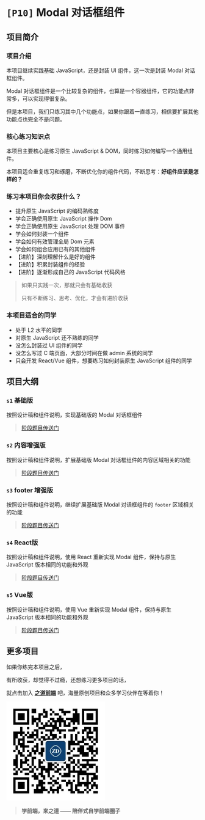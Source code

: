 # `[P10]` Modal 对话框组件

## 项目简介

### 项目介绍

本项目继续实践基础 JavaScript，还是封装 UI 组件，这一次是封装 Modal 对话框组件。

Modal 对话框组件是一个比较复杂的组件，也算是一个容器组件，它的功能点非常多，可以实现得很复杂。

但是本项目，我们只练习其中几个功能点，如果你跟着一直练习，相信要扩展其他功能点也完全不是问题。



### 核心练习知识点

本项目主要核心是练习原生 JavaScript & DOM，同时练习如何编写一个通用组件。

本项目适合重复练习和琢磨，不断优化你的组件代码，不断思考：**好组件应该是怎样的？**



### 练习本项目你会收获什么？

- 提升原生 JavaScript 的编码熟练度
- 学会正确使用原生 JavaScript 操作 Dom
- 学会正确使用原生 JavaScript 处理 DOM 事件
- 学会如何封装一个组件
- 学会如何有效管理全局 Dom 元素
- 学会如何组合应用已有的其他组件
- 【进阶】深刻理解什么是好的组件
- 【进阶】积累封装组件的经验
- 【进阶】逐渐形成自己的 JavaScript 代码风格

> 如果只实践一次，那就只会有基础收获
>
> 只有不断练习、思考、优化，才会有进阶收获



### 本项目适合的同学

- 处于 L2 水平的同学
- 对原生 JavaScript 还不熟练的同学
- 没怎么封装过 UI 组件的同学
- 没怎么写过 C 端页面，大部分时间在做 admin 系统的同学
- 只会开发 React/Vue 组件，想要练习如何封装原生 JavaScript 组件的同学



## 项目大纲

### `s1` 基础版

按照设计稿和组件说明，实现基础版的 Modal 对话框组件

> [阶段题目传送门](./s1/)



### `s2` 内容增强版

按照设计稿和组件说明，扩展基础版 Modal 对话框组件的内容区域相关的功能

> [阶段题目传送门](./s2/)



### `s3` footer 增强版

按照设计稿和组件说明，继续扩展基础版 Modal 对话框组件的 `footer` 区域相关的功能

> [阶段题目传送门](./s3/)



### `s4` React版

按照设计稿和组件说明，使用 React 重新实现 Modal 组件，保持与原生 JavaScript 版本相同的功能和外观

> [阶段题目传送门](./s4/)



### `s5` Vue版

按照设计稿和组件说明，使用 Vue 重新实现 Modal 组件，保持与原生 JavaScript 版本相同的功能和外观

> [阶段题目传送门](./s5/)


## 更多项目

如果你练完本项目之后，

有所收获，却觉得不过瘾，还想练习更多项目的话，

就点击加入 [**之道前端**](https://kcnrozgf41zs.feishu.cn/wiki/PBj0w5rjUiEWVgktZE0caKOunNc) 吧，海量原创项目和众多学习伙伴在等着你！

![公众号二维码](./res/qrcode.jpg)

> **学前端，来之道 —— 陪伴式自学前端圈子**
